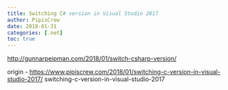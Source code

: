 ```yaml
---
title: Switching C# version in Visual Studio 2017
author: PipisCrew
date: 2018-01-31
categories: [.net]
toc: true
---
```


http://gunnarpeipman.com/2018/01/switch-csharp-version/

origin - https://www.pipiscrew.com/2018/01/switching-c-version-in-visual-studio-2017/ switching-c-version-in-visual-studio-2017